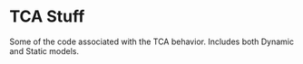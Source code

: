 # TCA Stuff

Some of the code associated with the TCA behavior. Includes both Dynamic and Static models.
